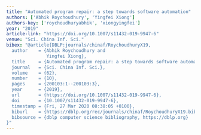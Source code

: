 ```yaml
---
title: "Automated program repair: a step towards software automation"
authors: ['Abhik Roychoudhury', 'Yingfei Xiong']
authors-key: ['roychoudhuryabhik', 'xiongyingfei']
year: "2019"
article-link: "https://doi.org/10.1007/s11432-019-9947-6"
venue: "Sci. China Inf. Sci."
bibex: "@article{DBLP:journals/chinaf/RoychoudhuryX19,
  author    = {Abhik Roychoudhury and
               Yingfei Xiong},
  title     = {Automated program repair: a step towards software automation},
  journal   = {Sci. China Inf. Sci.},
  volume    = {62},
  number    = {10},
  pages     = {200103:1--200103:3},
  year      = {2019},
  url       = {https://doi.org/10.1007/s11432-019-9947-6},
  doi       = {10.1007/s11432-019-9947-6},
  timestamp = {Fri, 27 Mar 2020 08:38:05 +0100},
  biburl    = {https://dblp.org/rec/journals/chinaf/RoychoudhuryX19.bib},
  bibsource = {dblp computer science bibliography, https://dblp.org}
}"
---
```

